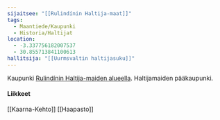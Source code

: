 ```yaml
---
sijaitsee: "[[Rulindínin Haltija-maat]]"
tags:
  - Maantiede/Kaupunki
  - Historia/Haltijat
location:
  - -3.337756182007537
  - 30.855713841100613
hallitsija: "[[Uurmsvaltin haltijasuku]]"
---
```

Kaupunki [Rulindínin Haltija-maiden alueella](Rulindínin%20Haltija-maat.md). Haltijamaiden pääkaupunki.


#### Liikkeet
[[Kaarna-Kehto]]
[[Haapasto]]